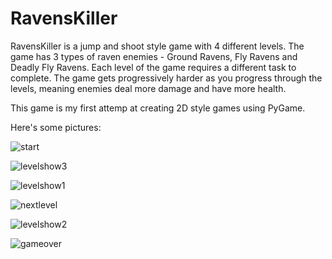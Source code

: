 # RavensKiller

RavensKiller is a jump and shoot style game with 4 different levels. 
The game has 3 types of raven enemies - Ground Ravens, Fly Ravens and Deadly Fly Ravens.
Each level of the game requires a different task to complete.
The game gets progressively harder as you progress through the levels, meaning enemies deal more damage and have more health.

This game is my first attemp at creating 2D style games using PyGame.

Here's some pictures:

![start](https://github.com/RoeiA98/RavensKiller/assets/79267303/eec74351-13f4-4466-b207-853c1bc40661)

![levelshow3](https://github.com/RoeiA98/RavensKiller/assets/79267303/9730fd4d-bff3-45ad-a5bd-391a87ac6d73)

![levelshow1](https://github.com/RoeiA98/RavensKiller/assets/79267303/417dd8b9-8c61-4bac-860c-12757a64322b)

![nextlevel](https://github.com/RoeiA98/RavensKiller/assets/79267303/9207ff61-3979-4088-8a25-fb3a8b1695fe)

![levelshow2](https://github.com/RoeiA98/RavensKiller/assets/79267303/04738d2c-6212-4292-8fd3-30c7863a503c)

![gameover](https://github.com/RoeiA98/RavensKiller/assets/79267303/8baf9d32-1f11-4277-853a-155714f67bf7)

